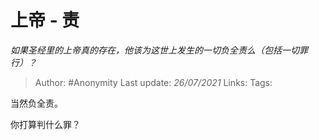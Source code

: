 # 上帝 - 责
*如果圣经里的上帝真的存在，他该为这世上发生的一切负全责么（包括一切罪行）？*

> Author: #Anonymity
> Last update: *26/07/2021*
> Links:
> Tags:

当然负全责。

你打算判什么罪？
